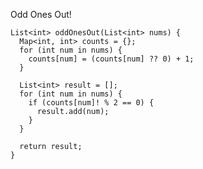 Odd Ones Out!

    List<int> oddOnesOut(List<int> nums) {
      Map<int, int> counts = {};
      for (int num in nums) {
        counts[num] = (counts[num] ?? 0) + 1;
      }
      
      List<int> result = [];
      for (int num in nums) {
        if (counts[num]! % 2 == 0) {
          result.add(num);
        }
      }
      
      return result;
    }

